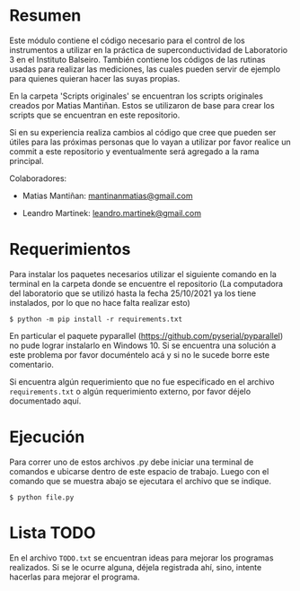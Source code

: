 Resumen
========

Este módulo contiene el código necesario para el control de los instrumentos 
a utilizar en la práctica de superconductividad de Laboratorio 3 en el
Instituto Balseiro. También contiene los códigos de las rutinas usadas para
realizar las mediciones, las cuales pueden servir de ejemplo para quienes
quieran hacer las suyas propias.

En la carpeta 'Scripts originales' se encuentran los scripts originales creados
por Matias Mantiñan. Estos se utilizaron de base para crear los scripts que
se encuentran en este repositorio. 

Si en su experiencia realiza cambios al código que cree que pueden ser 
útiles para las próximas personas que lo vayan a utilizar por favor realice 
un commit a este repositorio y eventualmente será agregado a la rama principal.

Colaboradores:

- Matias Mantiñan: mantinanmatias@gmail.com 

- Leandro Martinek: leandro.martinek@gmail.com


Requerimientos
============

Para instalar los paquetes necesarios utilizar el siguiente comando en la 
terminal en la carpeta donde se encuentre el repositorio 
(La computadora del laboratorio que se utilizó hasta la fecha 25/10/2021 ya los 
tiene instalados, por lo que no hace falta realizar esto)

    $ python -m pip install -r requirements.txt

En particular el paquete pyparallel (https://github.com/pyserial/pyparallel)
no pude lograr instalarlo en Windows 10. Si se encuentra una solución a
este problema por favor documéntelo acá y si no le sucede borre este 
comentario.

Si encuentra algún requerimiento que no fue especificado en el archivo 
`requirements.txt` o algún requerimiento externo,
por favor déjelo documentado aquí.

Ejecución
============

Para correr uno de estos archivos .py debe iniciar una terminal de comandos
e ubicarse dentro de este espacio de trabajo. Luego con el comando que se muestra abajo se ejecutara el archivo que se indique.

    $ python file.py

Lista TODO
============

En el archivo `TODO.txt` se encuentran ideas para mejorar los programas
realizados. Si se le ocurre alguna, déjela registrada ahí, sino, intente
hacerlas para mejorar el programa.
